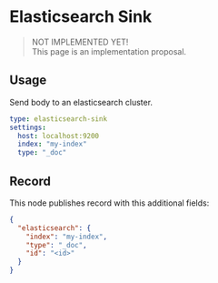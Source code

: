 # Elasticsearch Sink

> NOT IMPLEMENTED YET!  
> This page is an implementation proposal.

## Usage

Send body to an elasticsearch cluster.

```yaml
type: elasticsearch-sink
settings:
  host: localhost:9200
  index: "my-index"
  type: "_doc"
```

## Record

This node publishes record with this additional fields:

```json
{
  "elasticsearch": {
    "index": "my-index",
    "type": "_doc",
    "id": "<id>"
  }
}
```